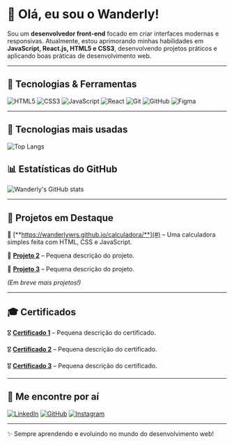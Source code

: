 # 👋 Olá, eu sou o Wanderly!

Sou um **desenvolvedor front-end** focado em criar interfaces modernas e responsivas. Atualmente, estou aprimorando minhas habilidades em **JavaScript, React.js, HTML5 e CSS3**, desenvolvendo projetos práticos e aplicando boas práticas de desenvolvimento web.

---

## 🚀 Tecnologias & Ferramentas

![HTML5](https://img.shields.io/badge/HTML5-%23E34F26.svg?style=for-the-badge&logo=html5&logoColor=white)
![CSS3](https://img.shields.io/badge/CSS3-%231572B6.svg?style=for-the-badge&logo=css3&logoColor=white)
![JavaScript](https://img.shields.io/badge/JavaScript-%23F7DF1E.svg?style=for-the-badge&logo=javascript&logoColor=black)
![React](https://img.shields.io/badge/React-%2320232a.svg?style=for-the-badge&logo=react&logoColor=%2361DAFB)
![Git](https://img.shields.io/badge/Git-%23F05033.svg?style=for-the-badge&logo=git&logoColor=white)
![GitHub](https://img.shields.io/badge/GitHub-%23121011.svg?style=for-the-badge&logo=github&logoColor=white)
![Figma](https://img.shields.io/badge/Figma-%23F24E1E.svg?style=for-the-badge&logo=figma&logoColor=white)

---
## 🚀 Tecnologias mais usadas  
![Top Langs](https://github-readme-stats.vercel.app/api/top-langs/?username=wanderlywrs&layout=compact&theme=radical)
## 📊 Estatísticas do GitHub  
![Wanderly's GitHub stats](https://github-readme-stats.vercel.app/api?username=wanderlywrs&show_icons=true&theme=radical)

---

## 📌 Projetos em Destaque

🔹 [**https://wanderlywrs.github.io/calculadora/**](#) – Uma calculadora simples feita com HTML, CSS e JavaScript.

🔹 [**Projeto 2**](#) – Pequena descrição do projeto.

🔹 [**Projeto 3**](#) – Pequena descrição do projeto.

_(Em breve mais projetos!)_

---

## 🎓 Certificados

🎖️ [**Certificado 1**](#) – Pequena descrição do certificado.

🎖️ [**Certificado 2**](#) – Pequena descrição do certificado.

🎖️ [**Certificado 3**](#) – Pequena descrição do certificado.

---

## 🚀 Me encontre por aí  
[![LinkedIn](https://img.shields.io/badge/-LinkedIn-blue?style=for-the-badge&logo=Linkedin&logoColor=white)](https://linkedin.com/in/SEU-LINKEDIN)
[![GitHub](https://img.shields.io/badge/-GitHub-black?style=for-the-badge&logo=GitHub&logoColor=white)](https://github.com/wanderlywrs)
[![Instagram](https://img.shields.io/badge/-Instagram-E4405F?style=for-the-badge&logo=instagram&logoColor=white)](https://instagram.com/SEU-INSTAGRAM)

---

✨ Sempre aprendendo e evoluindo no mundo do desenvolvimento web!
